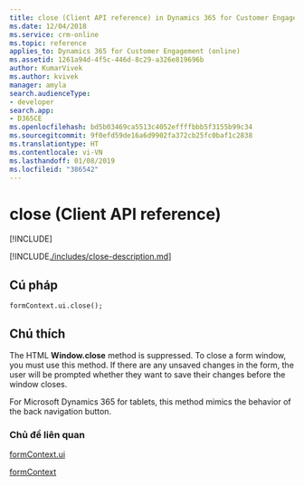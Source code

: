 ```yaml
---
title: close (Client API reference) in Dynamics 365 for Customer Engagement apps | MicrosoftDocs
ms.date: 12/04/2018
ms.service: crm-online
ms.topic: reference
applies_to: Dynamics 365 for Customer Engagement (online)
ms.assetid: 1261a94d-4f5c-446d-8c29-a326e819696b
author: KumarVivek
ms.author: kvivek
manager: amyla
search.audienceType:
- developer
search.app:
- D365CE
ms.openlocfilehash: bd5b03469ca5513c4052effffbbb5f3155b99c34
ms.sourcegitcommit: 9f0efd59de16a6d9902fa372cb25fc0baf1c2838
ms.translationtype: HT
ms.contentlocale: vi-VN
ms.lasthandoff: 01/08/2019
ms.locfileid: "386542"
---
```

# <a name="close-client-api-reference"></a>close (Client API reference)

[!INCLUDE[](../../../../includes/cc_applies_to_update_9_0_0.md)]

[!INCLUDE[./includes/close-description.md](./includes/close-description.md)]

## <a name="syntax"></a>Cú pháp

`formContext.ui.close();`

## <a name="remarks"></a>Chú thích

The HTML **Window.close** method is suppressed. To close a form window, you must use this method. If there are any unsaved changes in the form, the user will be prompted whether they want to save their changes before the window closes.

For Microsoft Dynamics 365 for tablets, this method mimics the behavior of the back navigation button.

### <a name="related-topics"></a>Chủ đề liên quan

[formContext.ui](../formContext-ui.md)

[formContext](../../clientapi-form-context.md)

